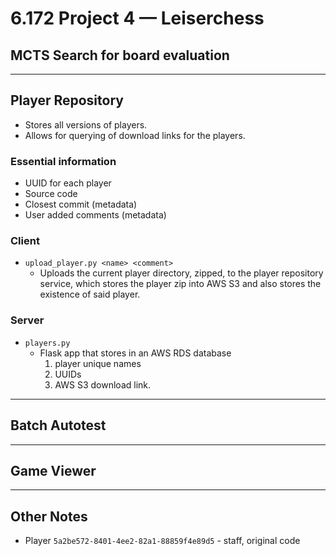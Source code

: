 # 6.172 Project 4 &mdash; Leiserchess

## MCTS Search for board evaluation

---
## Player Repository
* Stores all versions of players.
* Allows for querying of download links for the players.

### Essential information
  * UUID for each player
  * Source code
  * Closest commit         (metadata)
  * User added comments    (metadata)

### Client
  * `upload_player.py <name> <comment>`
    * Uploads the current player directory, zipped, to the player repository service, which stores the player zip into AWS S3 and also stores the existence of said player.
    
### Server
  * `players.py`
    * Flask app that stores in an AWS RDS database
      1. player unique names
      2. UUIDs
      3. AWS S3 download link.

---

## Batch Autotest

---

## Game Viewer

---

## Other Notes
* Player `5a2be572-8401-4ee2-82a1-88859f4e89d5` - staff, original code


